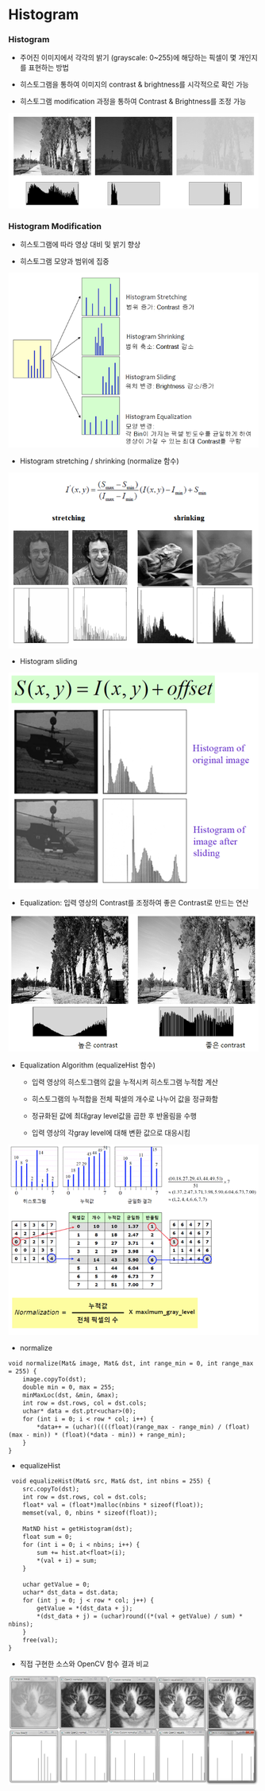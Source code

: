 # Histogram

### Histogram

- 주어진 이미지에서 각각의 밝기 (grayscale: 0~255)에 해당하는 픽셀이 몇 개인지를 표현하는 방법

- 히스토그램을 통하여 이미지의 contrast & brightness를 시각적으로 확인 가능

- 히스토그램 modification 과정을 통하여 Contrast & Brightness를 조정 가능

![](images/histo_01.png)

### Histogram Modification

- 히스토그램에 따라 영상 대비 및 밝기 향상

- 히스토그램 모양과 범위에 집중

![](images/histo_02.png)

- Histogram stretching / shrinking (normalize 함수)

![](images/histo_03.png)

- Histogram sliding

![](images/histo_04.png)

- Equalization: 입력 영상의 Contrast를 조정하여 좋은 Contrast로 만드는 연산

![](images/histo_05.png)

- Equalization Algorithm (equalizeHist 함수)

  - 입력 영상의 히스토그램의 값을 누적시켜 히스토그램 누적합 계산
  
  - 히스토그램의 누적합을 전체 픽셀의 개수로 나누어 값을 정규화함
  
  - 정규화된 값에 최대gray level값을 곱한 후 반올림을 수행
  
  - 입력 영상의 각gray level에 대해 변환 값으로 대응시킴

![](images/histo_06.png)

- normalize

```
void normalize(Mat& image, Mat& dst, int range_min = 0, int range_max = 255) {
	image.copyTo(dst);
	double min = 0, max = 255;
	minMaxLoc(dst, &min, &max);
	int row = dst.rows, col = dst.cols;
	uchar* data = dst.ptr<uchar>(0);
	for (int i = 0; i < row * col; i++) {
		*data++ = (uchar)((((float)(range_max - range_min) / (float)(max - min)) * (float)(*data - min)) + range_min);
	}
}
```

- equalizeHist
  
```
 void equalizeHist(Mat& src, Mat& dst, int nbins = 255) {
	src.copyTo(dst);
	int row = dst.rows, col = dst.cols;
	float* val = (float*)malloc(nbins * sizeof(float));
	memset(val, 0, nbins * sizeof(float));

	MatND hist = getHistogram(dst);
	float sum = 0;
	for (int i = 0; i < nbins; i++) {
		sum += hist.at<float>(i);
		*(val + i) = sum;
	}

	uchar getValue = 0;
	uchar* dst_data = dst.data;
	for (int j = 0; j < row * col; j++) {
		getValue = *(dst_data + j);
		*(dst_data + j) = (uchar)round((*(val + getValue) / sum) * nbins);
	}
	free(val);
}
```
- 직접 구현한 소스와 OpenCV 함수 결과 비교

![](images/histo_07.png)
